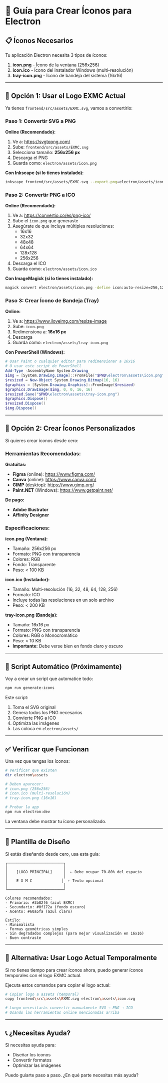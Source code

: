 # 🎨 Guía para Crear Íconos para Electron

## 📋 Íconos Necesarios

Tu aplicación Electron necesita 3 tipos de íconos:

1. **icon.png** - Ícono de la ventana (256x256)
2. **icon.ico** - Ícono del instalador Windows (multi-resolución)
3. **tray-icon.png** - Ícono de bandeja del sistema (16x16)

---

## 🎯 Opción 1: Usar el Logo EXMC Actual

Ya tienes `frontend/src/assets/EXMC.svg`, vamos a convertirlo:

### Paso 1: Convertir SVG a PNG

**Online (Recomendado):**
1. Ve a: https://svgtopng.com/
2. Sube: `frontend/src/assets/EXMC.svg`
3. Selecciona tamaño: **256x256 px**
4. Descarga el PNG
5. Guarda como: `electron/assets/icon.png`

**Con Inkscape (si lo tienes instalado):**
```bash
inkscape frontend/src/assets/EXMC.svg --export-png=electron/assets/icon.png --export-width=256 --export-height=256
```

### Paso 2: Convertir PNG a ICO

**Online (Recomendado):**
1. Ve a: https://convertio.co/es/png-ico/
2. Sube el `icon.png` que generaste
3. Asegúrate de que incluya múltiples resoluciones:
   - 16x16
   - 32x32
   - 48x48
   - 64x64
   - 128x128
   - 256x256
4. Descarga el ICO
5. Guarda como: `electron/assets/icon.ico`

**Con ImageMagick (si lo tienes instalado):**
```bash
magick convert electron/assets/icon.png -define icon:auto-resize=256,128,64,48,32,16 electron/assets/icon.ico
```

### Paso 3: Crear Ícono de Bandeja (Tray)

**Online:**
1. Ve a: https://www.iloveimg.com/resize-image
2. Sube: `icon.png`
3. Redimensiona a: **16x16 px**
4. Descarga
5. Guarda como: `electron/assets/tray-icon.png`

**Con PowerShell (Windows):**
```powershell
# Usar Paint o cualquier editor para redimensionar a 16x16
# O usar este script de PowerShell
Add-Type -AssemblyName System.Drawing
$img = [System.Drawing.Image]::FromFile("$PWD\electron\assets\icon.png")
$resized = New-Object System.Drawing.Bitmap(16, 16)
$graphics = [System.Drawing.Graphics]::FromImage($resized)
$graphics.DrawImage($img, 0, 0, 16, 16)
$resized.Save("$PWD\electron\assets\tray-icon.png")
$graphics.Dispose()
$resized.Dispose()
$img.Dispose()
```

---

## 🎯 Opción 2: Crear Íconos Personalizados

Si quieres crear íconos desde cero:

### Herramientas Recomendadas:

**Gratuitas:**
- **Figma** (online): https://www.figma.com/
- **Canva** (online): https://www.canva.com/
- **GIMP** (desktop): https://www.gimp.org/
- **Paint.NET** (Windows): https://www.getpaint.net/

**De pago:**
- **Adobe Illustrator**
- **Affinity Designer**

### Especificaciones:

**icon.png (Ventana):**
- Tamaño: 256x256 px
- Formato: PNG con transparencia
- Colores: RGB
- Fondo: Transparente
- Peso: < 100 KB

**icon.ico (Instalador):**
- Tamaño: Multi-resolución (16, 32, 48, 64, 128, 256)
- Formato: ICO
- Incluye todas las resoluciones en un solo archivo
- Peso: < 200 KB

**tray-icon.png (Bandeja):**
- Tamaño: 16x16 px
- Formato: PNG con transparencia
- Colores: RGB o Monocromático
- Peso: < 10 KB
- **Importante:** Debe verse bien en fondo claro y oscuro

---

## 🚀 Script Automático (Próximamente)

Voy a crear un script que automatice todo:

```bash
npm run generate:icons
```

Este script:
1. Toma el SVG original
2. Genera todos los PNG necesarios
3. Convierte PNG a ICO
4. Optimiza las imágenes
5. Las coloca en `electron/assets/`

---

## ✅ Verificar que Funcionan

Una vez que tengas los íconos:

```bash
# Verificar que existen
dir electron\assets

# Deben aparecer:
# icon.png (256x256)
# icon.ico (multi-resolución)
# tray-icon.png (16x16)

# Probar la app
npm run electron:dev
```

La ventana debe mostrar tu ícono personalizado.

---

## 📐 Plantilla de Diseño

Si estás diseñando desde cero, usa esta guía:

```
┌─────────────────────────┐
│                         │
│    [LOGO PRINCIPAL]     │  ← Debe ocupar 70-80% del espacio
│                         │
│    E X M C             │  ← Texto opcional
│                         │
└─────────────────────────┘

Colores recomendados:
- Primario: #3b82f6 (azul EXMC)
- Secundario: #0f172a (fondo oscuro)
- Acento: #60a5fa (azul claro)

Estilo:
- Minimalista
- Formas geométricas simples
- Sin degradados complejos (para mejor visualización en 16x16)
- Buen contraste
```

---

## 🎨 Alternativa: Usar Logo Actual Temporalmente

Si no tienes tiempo para crear íconos ahora, puedo generar íconos temporales con el logo EXMC actual.

Ejecuta estos comandos para copiar el logo actual:

```bash
# Copiar logo a assets (temporal)
copy frontend\src\assets\EXMC.svg electron\assets\icon.svg

# Luego necesitarás convertir manualmente SVG → PNG → ICO
# Usando las herramientas online mencionadas arriba
```

---

## 📞 ¿Necesitas Ayuda?

Si necesitas ayuda para:
- Diseñar los íconos
- Convertir formatos
- Optimizar las imágenes

Puedo guiarte paso a paso. ¿En qué parte necesitas más ayuda?
